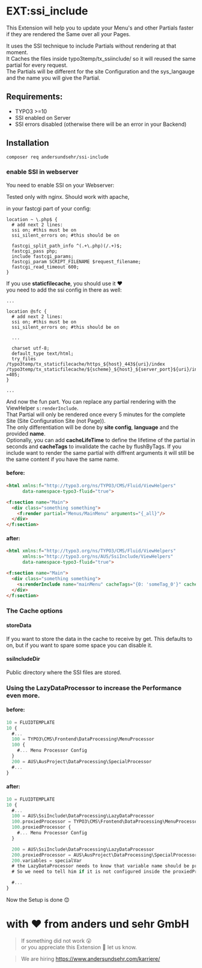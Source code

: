 # EXT:ssi_include

This Extension will help you to update your Menu's and other Partials faster if they are rendered the Same over all your Pages.  

It uses the SSI technique to include Partials without rendering at that moment.  
It Caches the files inside typo3temp/tx_ssiinclude/ so it will reused the same partial for every request.  
The Partials will be different for the site Configuration and the sys_langauge and the name you will give the Partial.  

## Requirements:

- TYPO3 >=10
- SSI enabled on Server
- SSI errors disabled (otherwise there will be an error in your Backend)

## Installation

``composer req andersundsehr/ssi-include``

### enable SSI in webserver

You need to enable SSI on your Webserver:

Tested only with nginx. Should work with apache,

in your fastcgi part of your config:
````nginx configuration
location ~ \.php$ {
  # add next 2 lines:
  ssi on; #this must be on
  ssi_silent_errors on; #this should be on

  fastcgi_split_path_info ^(.+\.php)(/.+)$;
  fastcgi_pass php;
  include fastcgi_params;
  fastcgi_param SCRIPT_FILENAME $request_filename;
  fastcgi_read_timeout 600;
}
````

If you use **staticfilecache**, you should use it ♥️   
you need to add the ssi config in there as well:
````nginx configuration
...

location @sfc {
  # add next 2 lines:
  ssi on; #this must be on
  ssi_silent_errors on; #this should be on

  ...

  charset utf-8;
  default_type text/html;
  try_files /typo3temp/tx_staticfilecache/https_${host}_443${uri}/index /typo3temp/tx_staticfilecache/${scheme}_${host}_${server_port}${uri}/index =405;
}

...
````

And now the fun part. You can replace any partial rendering with the ViewHelper ``s:renderInclude``.  
That Partial will only be rendered once every 5 minutes for the complete Site (Site Configuration Site (not Page)).  
The only differentiation will be done by **site config**, **language** and the provided **name**.  
Optionally, you can add **cacheLifeTime** to define the lifetime of the partial in seconds and **cacheTags** to invalidate the cache by flushByTags.
If you include want to render the same partial with diffrent arguments it will still be the same content if you have the same name.

#### before:

````html
<html xmlns:f="http://typo3.org/ns/TYPO3/CMS/Fluid/ViewHelpers"
      data-namespace-typo3-fluid="true">

<f:section name="Main">
  <div class="something something">
    <f:render partial="Menus/MainMenu" arguments="{_all}"/>
  </div>
</f:section>
````

#### after:

````html
<html xmlns:f="http://typo3.org/ns/TYPO3/CMS/Fluid/ViewHelpers"
      xmlns:s="http://typo3.org/ns/AUS/SsiInclude/ViewHelpers"
      data-namespace-typo3-fluid="true">

<f:section name="Main">
  <div class="something something">
    <s:renderInclude name="mainMenu" cacheTags="{0: 'someTag_0'}" cacheLifeTime="900" partial="Menus/MainMenu" arguments="{_all}"/>
  </div>
</f:section>
````

### The Cache options

#### storeData

If you want to store the data in the cache to receive by get.
This defaults to on, but if you want to spare some space you can disable it.

#### ssiIncludeDir

Public directory where the SSI files are stored.

### Using the LazyDataProcessor to increase the Performance even more.

#### before:
````ts
10 = FLUIDTEMPLATE
10 {
  #...
  100 = TYPO3\CMS\Frontend\DataProcessing\MenuProcessor
  100 {
    #... Menu Processor Config
  }
  200 = AUS\AusProject\DataProcessing\SpecialProcessor
  #...
}
````

#### after:
````ts
10 = FLUIDTEMPLATE
10 {
  #...
  100 = AUS\SsiInclude\DataProcessing\LazyDataProcessor
  100.proxiedProcessor = TYPO3\CMS\Frontend\DataProcessing\MenuProcessor
  100.proxiedProcessor {
    #... Menu Processor Config
  }

  200 = AUS\SsiInclude\DataProcessing\LazyDataProcessor
  200.proxiedProcessor = AUS\AusProject\DataProcessing\SpecialProcessor
  200.variables = specialVar
  # the LazyDataProcessor needs to know that variable name should be proxied.
  # So we need to tell him if it is not configured inside the proxiedProcessor.as setting. 

  #...
}
````


Now the Setup is done 😊   

# with ♥️ from anders und sehr GmbH

> If something did not work 😮  
> or you appreciate this Extension 🥰 let us know.

> We are hiring https://www.andersundsehr.com/karriere/

